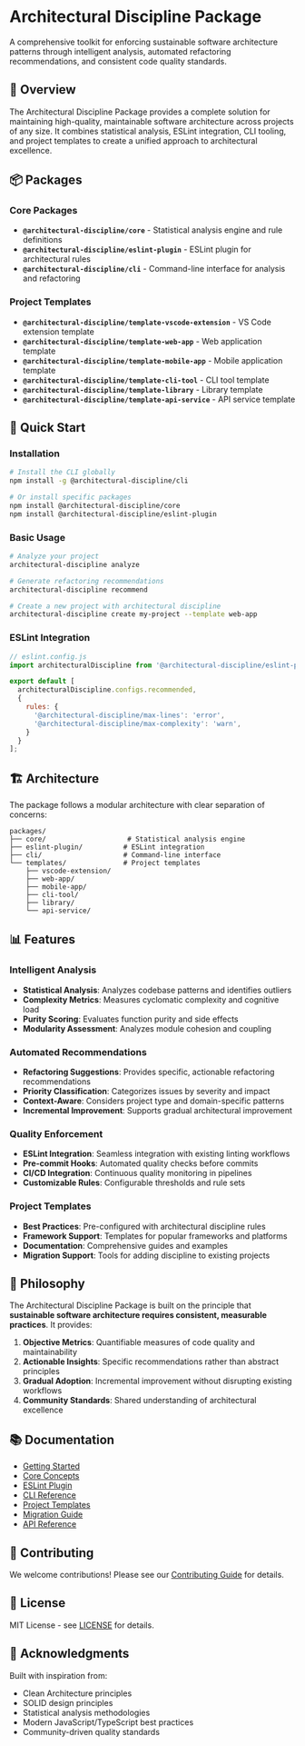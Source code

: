 # Architectural Discipline Package

A comprehensive toolkit for enforcing sustainable software architecture patterns through intelligent analysis, automated refactoring recommendations, and consistent code quality standards.

## 🎯 Overview

The Architectural Discipline Package provides a complete solution for maintaining high-quality, maintainable software architecture across projects of any size. It combines statistical analysis, ESLint integration, CLI tooling, and project templates to create a unified approach to architectural excellence.

## 📦 Packages

### Core Packages

- **`@architectural-discipline/core`** - Statistical analysis engine and rule definitions
- **`@architectural-discipline/eslint-plugin`** - ESLint plugin for architectural rules
- **`@architectural-discipline/cli`** - Command-line interface for analysis and refactoring

### Project Templates

- **`@architectural-discipline/template-vscode-extension`** - VS Code extension template
- **`@architectural-discipline/template-web-app`** - Web application template
- **`@architectural-discipline/template-mobile-app`** - Mobile application template
- **`@architectural-discipline/template-cli-tool`** - CLI tool template
- **`@architectural-discipline/template-library`** - Library template
- **`@architectural-discipline/template-api-service`** - API service template

## 🚀 Quick Start

### Installation

```bash
# Install the CLI globally
npm install -g @architectural-discipline/cli

# Or install specific packages
npm install @architectural-discipline/core
npm install @architectural-discipline/eslint-plugin
```

### Basic Usage

```bash
# Analyze your project
architectural-discipline analyze

# Generate refactoring recommendations
architectural-discipline recommend

# Create a new project with architectural discipline
architectural-discipline create my-project --template web-app
```

### ESLint Integration

```javascript
// eslint.config.js
import architecturalDiscipline from '@architectural-discipline/eslint-plugin';

export default [
  architecturalDiscipline.configs.recommended,
  {
    rules: {
      '@architectural-discipline/max-lines': 'error',
      '@architectural-discipline/max-complexity': 'warn',
    }
  }
];
```

## 🏗️ Architecture

The package follows a modular architecture with clear separation of concerns:

```
packages/
├── core/                    # Statistical analysis engine
├── eslint-plugin/          # ESLint integration
├── cli/                    # Command-line interface
└── templates/              # Project templates
    ├── vscode-extension/
    ├── web-app/
    ├── mobile-app/
    ├── cli-tool/
    ├── library/
    └── api-service/
```

## 📊 Features

### Intelligent Analysis
- **Statistical Analysis**: Analyzes codebase patterns and identifies outliers
- **Complexity Metrics**: Measures cyclomatic complexity and cognitive load
- **Purity Scoring**: Evaluates function purity and side effects
- **Modularity Assessment**: Analyzes module cohesion and coupling

### Automated Recommendations
- **Refactoring Suggestions**: Provides specific, actionable refactoring recommendations
- **Priority Classification**: Categorizes issues by severity and impact
- **Context-Aware**: Considers project type and domain-specific patterns
- **Incremental Improvement**: Supports gradual architectural improvement

### Quality Enforcement
- **ESLint Integration**: Seamless integration with existing linting workflows
- **Pre-commit Hooks**: Automated quality checks before commits
- **CI/CD Integration**: Continuous quality monitoring in pipelines
- **Customizable Rules**: Configurable thresholds and rule sets

### Project Templates
- **Best Practices**: Pre-configured with architectural discipline rules
- **Framework Support**: Templates for popular frameworks and platforms
- **Documentation**: Comprehensive guides and examples
- **Migration Support**: Tools for adding discipline to existing projects

## 🎨 Philosophy

The Architectural Discipline Package is built on the principle that **sustainable software architecture requires consistent, measurable practices**. It provides:

1. **Objective Metrics**: Quantifiable measures of code quality and maintainability
2. **Actionable Insights**: Specific recommendations rather than abstract principles
3. **Gradual Adoption**: Incremental improvement without disrupting existing workflows
4. **Community Standards**: Shared understanding of architectural excellence

## 📚 Documentation

- [Getting Started](docs/getting-started.md)
- [Core Concepts](docs/core-concepts.md)
- [ESLint Plugin](docs/eslint-plugin.md)
- [CLI Reference](docs/cli-reference.md)
- [Project Templates](docs/templates.md)
- [Migration Guide](docs/migration-guide.md)
- [API Reference](docs/api-reference.md)

## 🤝 Contributing

We welcome contributions! Please see our [Contributing Guide](CONTRIBUTING.md) for details.

## 📄 License

MIT License - see [LICENSE](LICENSE) for details.

## 🙏 Acknowledgments

Built with inspiration from:
- Clean Architecture principles
- SOLID design principles
- Statistical analysis methodologies
- Modern JavaScript/TypeScript best practices
- Community-driven quality standards
